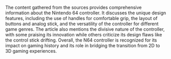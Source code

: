 The content gathered from the sources provides comprehensive information about the Nintendo 64 controller. It discusses the unique design features, including the use of handles for comfortable grip, the layout of buttons and analog stick, and the versatility of the controller for different game genres. The article also mentions the divisive nature of the controller, with some praising its innovation while others criticize its design flaws like the control stick drifting. Overall, the N64 controller is recognized for its impact on gaming history and its role in bridging the transition from 2D to 3D gaming experiences.